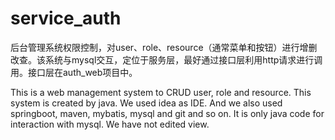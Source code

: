 # service_auth
后台管理系统权限控制，对user、role、resource（通常菜单和按钮）进行增删改查。该系统与mysql交互，定位于服务层，最好通过接口层利用http请求进行调用。接口层在auth_web项目中。

This is a web management system to CRUD user, role and resource.
This system is created by java. We used idea as IDE. And we also used springboot, maven, mybatis, mysql and git and so on.
It is only java code for interaction with mysql. We have not edited view.
